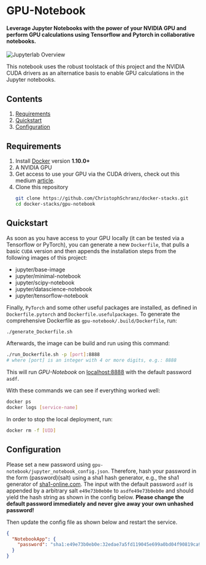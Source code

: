 # GPU-Notebook
#### Leverage Jupyter Notebooks with the power of your NVIDIA GPU and perform GPU calculations using Tensorflow and Pytorch in collaborative notebooks. 

![Jupyterlab Overview](/extra/jupyterlab-overview.png)

This notebook uses the robust toolstack of this project 
and the NVIDIA CUDA drivers as an alternatice basis 
to enable GPU calculations in the Jupyter notebooks.

## Contents

1. [Requirements](#requirements)
2. [Quickstart](#quickstart)
4. [Configuration](#configuration)


## Requirements

1.  Install [Docker](https://www.docker.com/community-edition#/download) version **1.10.0+**
3.  A NVIDIA GPU
3.  Get access to use your GPU via the CUDA drivers, 
    check out this medium [article](https://medium.com/@christoph.schranz/set-up-your-own-gpu-based-jupyterlab-e0d45fcacf43).
4.  Clone this repository
    ```bash
    git clone https://github.com/ChristophSchranz/docker-stacks.git
    cd docker-stacks/gpu-notebook
    ```

## Quickstart

As soon as you have access to your GPU locally 
(it can be tested via a Tensorflow or PyTorch), 
you can generate a new `Dockerfile`, that pulls a basic `CUDA` version 
and then appends the installation steps from the following images of this project:

* jupyter/base-image
* jupyter/minimal-notebook
* jupyter/scipy-notebook
* jupyter/datascience-notebook
* jupyter/tensorflow-notebook

Finally, `PyTorch` and some other useful packages are installed, 
as defined in `Dockerfile.pytorch` and `Dockerfile.usefulpackages`.
To generate the comprehensive Dockerfile as `gpu-notebook/.build/Dockerfile`, run:

```bash
./generate_Dockerfile.sh
```
  
Afterwards, the image can be build and run using this command:
```bash
./run_Dockerfile.sh -p [port]:8888  
# where [port] is an integer with 4 or more digits, e.g.: 8888
```
This will run *GPU-Notebook* on [localhost:8888](http://localhost:8888) 
with the default password `asdf`. 

With these commands we can see if everything worked well:
```bash
docker ps
docker logs [service-name]
```

In order to stop the local deployment, run:

  ```bash
  docker rm -f [UID] 
  ```
 

## Configuration

Please set a new password using `gpu-notebook/jupyter_notebook_config.json`.
Therefore, hash your password in the form (password)(salt) using a sha1 hash generator, e.g., the sha1 generator of [sha1-online.com](http://www.sha1-online.com/). 
The input with the default password `asdf` is appended by a arbitrary salt `e49e73b0eb0e` to `asdfe49e73b0eb0e` and should yield the hash string as shown in the config below.
**Please change the default password immediately and never give away your own unhashed password!**

Then update the config file as shown below and restart the service.

```json
{
  "NotebookApp": {
    "password": "sha1:e49e73b0eb0e:32edae7a5fd119045e699a0bd04f90819ca90cd6"
  }
}
```
